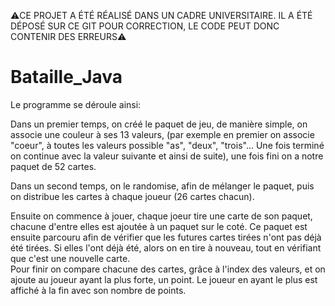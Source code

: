 ⚠️CE PROJET A ÉTÉ RÉALISÉ DANS UN CADRE UNIVERSITAIRE. IL A ÉTÉ DÉPOSÉ SUR CE GIT POUR CORRECTION, LE CODE PEUT DONC CONTENIR DES ERREURS⚠️

# Bataille_Java

Le programme se déroule ainsi:

Dans un premier temps, on créé le paquet de jeu, de manière simple, on associe une couleur à ses 13 valeurs, (par exemple en premier on associe "coeur", à toutes les valeurs possible "as", "deux", "trois"...
Une fois terminé on continue avec la valeur suivante et ainsi de suite), une fois fini on a notre paquet de 52 cartes.</br>

Dans un second temps, on le randomise, afin de mélanger le paquet, puis on distribue les cartes à chaque joueur (26 cartes chacun).</br>

Ensuite on commence à jouer, chaque joeur tire une carte de son paquet, chacune d'entre elles est ajoutée à un paquet sur le coté. Ce paquet est ensuite parcouru afin de vérifier que les futures cartes tirées n'ont pas déjà été tirées. 
Si elles l'ont déjà été, alors on en tire à nouveau, tout en vérifiant que c'est une nouvelle carte.</br>
Pour finir on compare chacune des cartes, grâce à l'index des valeurs, et on ajoute au joueur ayant la plus forte, un point. Le joueur en ayant le plus est affiché à la fin avec son nombre de points.</br>
